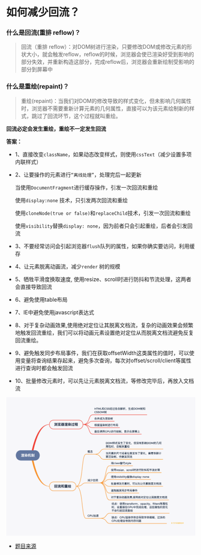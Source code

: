 # 如何减少回流？

### 什么是回流(重排 reflow)？

> 回流（重排 reflow）：对DOM树进行渲染，只要修改DOM或修改元素的形状大小，就会触发reflow，reflow的时候，浏览器会使已渲染好受到影响的部分失效，并重新构造这部分，完成reflow后，浏览器会重新绘制受影响的部分到屏幕中

### 什么是重绘(repaint)？

> 重绘(repaint)：当我们对DOM的修改导致的样式变化，但未影响几何属性时，浏览器不需要重新计算元素的几何属性，直接可以为该元素绘制新的样式，跳过了回流环节，这个过程就叫重绘。

**回流必定会发生重绘，重绘不一定发生回流**

**答案：**

- 1、直接改变`className`，如果动态改变样式，则使用`cssText`（减少设置多项内联样式）

- 2、让要操作的元素进行`“离线处理”`，处理完后一起更新

  当使用`DocumentFragment`进行缓存操作，引发一次回流和重绘

  使用`display:none` 技术，只引发两次回流和重绘

  使用`cloneNode(true or false)`和`replaceChild`技术，引发一次回流和重绘

  使用`visibility`替换`display: none`，因为前者只会引起重绘，后者会引发回流

- 3、不要经常访问会引起浏览器`flush`队列的属性，如果你确实要访问，利用缓存

- 4、让元素脱离动画流，减少`render` 树的规模

- 5、牺牲平滑度换取速度, 使用resize、scroll时进行防抖和节流处理，这两者会直接导致回流

- 6、避免使用table布局

- 7、IE中避免使用javascript表达式

- 8、对于复杂动画效果,使用绝对定位让其脱离文档流，复杂的动画效果会频繁地触发回流重绘，我们可以将动画元素设置绝对定位从而脱离文档流避免反复回流重绘。

- 9、避免触发同步布局事件，我们在获取offsetWidth这类属性的值时，可以使用变量将查询结果存起来，避免多次查询，每次对offset/scroll/client等属性进行查询时都会触发回流

- 10、批量修改元素时，可以先让元素脱离文档流，等修改完毕后，再放入文档流

![image](../image/browser/2.jpg)

* [题目来源](https://juejin.im/post/5e8b261ae51d4546c0382ab4#heading-27)